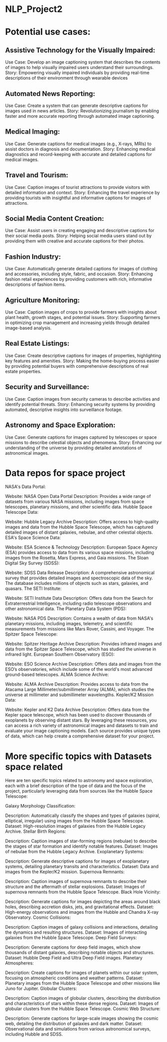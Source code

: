 # NLP_Project2

# Potential use cases:

## Assistive Technology for the Visually Impaired:

Use Case: Develop an image captioning system that describes the contents of images to help visually impaired users understand their surroundings.
Story: Empowering visually impaired individuals by providing real-time descriptions of their environment through wearable devices


## Automated News Reporting:

Use Case: Create a system that can generate descriptive captions for images used in news articles.
Story: Revolutionizing journalism by enabling faster and more accurate reporting through automated image captioning.

## Medical Imaging:

Use Case: Generate captions for medical images (e.g., X-rays, MRIs) to assist doctors in diagnosis and documentation.
Story: Enhancing medical diagnostics and record-keeping with accurate and detailed captions for medical images.

## Travel and Tourism:

Use Case: Caption images of tourist attractions to provide visitors with detailed information and context.
Story: Enhancing the travel experience by providing tourists with insightful and informative captions for images of attractions.

## Social Media Content Creation:

Use Case: Assist users in creating engaging and descriptive captions for their social media posts.
Story: Helping social media users stand out by providing them with creative and accurate captions for their photos.

## Fashion Industry:

Use Case: Automatically generate detailed captions for images of clothing and accessories, including style, fabric, and occasion.
Story: Enhancing fashion retail experiences by providing customers with rich, informative descriptions of fashion items.

## Agriculture Monitoring:

Use Case: Caption images of crops to provide farmers with insights about plant health, growth stages, and potential issues.
Story: Supporting farmers in optimizing crop management and increasing yields through detailed image-based analysis.

## Real Estate Listings:

Use Case: Create descriptive captions for images of properties, highlighting key features and amenities.
Story: Making the home-buying process easier by providing potential buyers with comprehensive descriptions of real estate properties.

## Security and Surveillance:

Use Case: Caption images from security cameras to describe activities and identify potential threats.
Story: Enhancing security systems by providing automated, descriptive insights into surveillance footage.

## Astronomy and Space Exploration:

Use Case: Generate captions for images captured by telescopes or space missions to describe celestial objects and phenomena.
Story: Enhancing our understanding of the universe by providing detailed annotations of astronomical images.

# Data repos for space project 

NASA's Data Portal:

Website: NASA Open Data Portal
Description: Provides a wide range of datasets from various NASA missions, including images from space telescopes, planetary missions, and other scientific data.
Hubble Space Telescope Data:

Website: Hubble Legacy Archive
Description: Offers access to high-quality images and data from the Hubble Space Telescope, which has captured detailed images of distant galaxies, nebulae, and other celestial objects.
ESA's Space Science Data:

Website: ESA Science & Technology
Description: European Space Agency (ESA) provides access to data from its various space missions, including images from the Rosetta, Mars Express, and Gaia missions.
The Sloan Digital Sky Survey (SDSS):

Website: SDSS Data Release
Description: A comprehensive astronomical survey that provides detailed images and spectroscopic data of the sky. The database includes millions of objects such as stars, galaxies, and quasars.
The SETI Institute:

Website: SETI Institute Data
Description: Offers data from the Search for Extraterrestrial Intelligence, including radio telescope observations and other astronomical data.
The Planetary Data System (PDS):

Website: NASA PDS
Description: Contains a wealth of data from NASA's planetary missions, including images, telemetry, and scientific measurements from missions like Mars Rover, Cassini, and Voyager.
The Spitzer Space Telescope:

Website: Spitzer Heritage Archive
Description: Provides infrared images and data from the Spitzer Space Telescope, which has studied the universe in infrared light.
European Southern Observatory (ESO):

Website: ESO Science Archive
Description: Offers data and images from the ESO’s observatories, which include some of the world's most advanced ground-based telescopes.
ALMA Science Archive:

Website: ALMA Archive
Description: Provides access to data from the Atacama Large Millimeter/submillimeter Array (ALMA), which studies the universe at millimeter and submillimeter wavelengths.
Kepler/K2 Mission Data:

Website: Kepler and K2 Data Archive
Description: Offers data from the Kepler space telescope, which has been used to discover thousands of exoplanets by observing distant stars.
By leveraging these resources, you can access a rich variety of astronomical images and datasets to train and evaluate your image captioning models. Each source provides unique types of data, which can help create a comprehensive dataset for your project.


# More specific topics with Datasets space related

Here are ten specific topics related to astronomy and space exploration, each with a brief description of the type of data and the focus of the project, particularly leveraging data from sources like the Hubble Space Telescope:

Galaxy Morphology Classification:

Description: Automatically classify the shapes and types of galaxies (spiral, elliptical, irregular) using images from the Hubble Space Telescope.
Dataset: High-resolution images of galaxies from the Hubble Legacy Archive.
Stellar Birth Regions:

Description: Caption images of star-forming regions (nebulae) to describe the stages of star formation and identify notable features.
Dataset: Images of nebulae from the Hubble Legacy Archive.
Exoplanetary Systems:

Description: Generate descriptive captions for images of exoplanetary systems, detailing planetary transits and characteristics.
Dataset: Data and images from the Kepler/K2 mission.
Supernova Remnants:

Description: Caption images of supernova remnants to describe their structure and the aftermath of stellar explosions.
Dataset: Images of supernova remnants from the Hubble Space Telescope.
Black Hole Vicinity:

Description: Generate captions for images depicting the areas around black holes, describing accretion disks, jets, and gravitational effects.
Dataset: High-energy observations and images from the Hubble and Chandra X-ray Observatory.
Cosmic Collisions:

Description: Caption images of galaxy collisions and interactions, detailing the dynamics and resulting structures.
Dataset: Images of interacting galaxies from the Hubble Space Telescope.
Deep Field Surveys:

Description: Generate captions for deep field images, which show thousands of distant galaxies, describing notable objects and structures.
Dataset: Hubble Deep Field and Ultra Deep Field images.
Planetary Atmospheres:

Description: Create captions for images of planets within our solar system, focusing on atmospheric conditions and weather patterns.
Dataset: Planetary images from the Hubble Space Telescope and other missions like Juno for Jupiter.
Globular Clusters:

Description: Caption images of globular clusters, describing the distribution and characteristics of stars within these dense regions.
Dataset: Images of globular clusters from the Hubble Space Telescope.
Cosmic Web Structure:

Description: Generate captions for large-scale images showing the cosmic web, detailing the distribution of galaxies and dark matter.
Dataset: Observational data and simulations from various astronomical surveys, including Hubble and SDSS.
